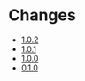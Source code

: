 # Changes

* [1.0.2](changes_1.0.2.md)
* [1.0.1](changes_1.0.1.md)
* [1.0.0](changes_1.0.0.md)
* [0.1.0](changes_0.1.0.md)
